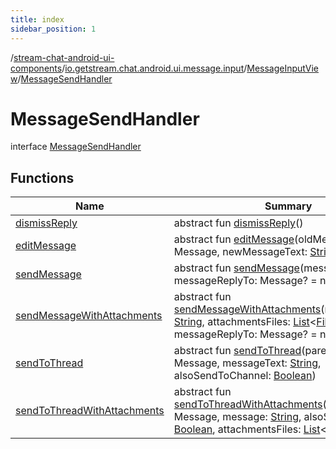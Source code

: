 ```yaml
---
title: index
sidebar_position: 1
---
```

/[stream-chat-android-ui-components](../../../index.md)/[io.getstream.chat.android.ui.message.input](../../index.md)/[MessageInputView](../index.md)/[MessageSendHandler](index.md)  
  
  
  
# MessageSendHandler  
interface [MessageSendHandler](index.md)  
  
## Functions  
  
|  Name |  Summary | 
|---|---|
| <a name="io.getstream.chat.android.ui.message.input/MessageInputView.MessageSendHandler/dismissReply/#/PointingToDeclaration/"></a>[dismissReply](dismissReply.md)| <a name="io.getstream.chat.android.ui.message.input/MessageInputView.MessageSendHandler/dismissReply/#/PointingToDeclaration/"></a>abstract fun [dismissReply](dismissReply.md)()|
| <a name="io.getstream.chat.android.ui.message.input/MessageInputView.MessageSendHandler/editMessage/#io.getstream.chat.android.client.models.Message#kotlin.String/PointingToDeclaration/"></a>[editMessage](editMessage.md)| <a name="io.getstream.chat.android.ui.message.input/MessageInputView.MessageSendHandler/editMessage/#io.getstream.chat.android.client.models.Message#kotlin.String/PointingToDeclaration/"></a>abstract fun [editMessage](editMessage.md)(oldMessage: Message, newMessageText: [String](https://kotlinlang.org/api/latest/jvm/stdlib/kotlin/-string/index.html))|
| <a name="io.getstream.chat.android.ui.message.input/MessageInputView.MessageSendHandler/sendMessage/#kotlin.String#io.getstream.chat.android.client.models.Message?/PointingToDeclaration/"></a>[sendMessage](sendMessage.md)| <a name="io.getstream.chat.android.ui.message.input/MessageInputView.MessageSendHandler/sendMessage/#kotlin.String#io.getstream.chat.android.client.models.Message?/PointingToDeclaration/"></a>abstract fun [sendMessage](sendMessage.md)(messageText: [String](https://kotlinlang.org/api/latest/jvm/stdlib/kotlin/-string/index.html), messageReplyTo: Message? = null)|
| <a name="io.getstream.chat.android.ui.message.input/MessageInputView.MessageSendHandler/sendMessageWithAttachments/#kotlin.String#kotlin.collections.List[java.io.File]#io.getstream.chat.android.client.models.Message?/PointingToDeclaration/"></a>[sendMessageWithAttachments](sendMessageWithAttachments.md)| <a name="io.getstream.chat.android.ui.message.input/MessageInputView.MessageSendHandler/sendMessageWithAttachments/#kotlin.String#kotlin.collections.List[java.io.File]#io.getstream.chat.android.client.models.Message?/PointingToDeclaration/"></a>abstract fun [sendMessageWithAttachments](sendMessageWithAttachments.md)(message: [String](https://kotlinlang.org/api/latest/jvm/stdlib/kotlin/-string/index.html), attachmentsFiles: [List](https://kotlinlang.org/api/latest/jvm/stdlib/kotlin.collections/-list/index.html)&lt;[File](https://developer.android.com/reference/kotlin/java/io/File.html)&gt;, messageReplyTo: Message? = null)|
| <a name="io.getstream.chat.android.ui.message.input/MessageInputView.MessageSendHandler/sendToThread/#io.getstream.chat.android.client.models.Message#kotlin.String#kotlin.Boolean/PointingToDeclaration/"></a>[sendToThread](sendToThread.md)| <a name="io.getstream.chat.android.ui.message.input/MessageInputView.MessageSendHandler/sendToThread/#io.getstream.chat.android.client.models.Message#kotlin.String#kotlin.Boolean/PointingToDeclaration/"></a>abstract fun [sendToThread](sendToThread.md)(parentMessage: Message, messageText: [String](https://kotlinlang.org/api/latest/jvm/stdlib/kotlin/-string/index.html), alsoSendToChannel: [Boolean](https://kotlinlang.org/api/latest/jvm/stdlib/kotlin/-boolean/index.html))|
| <a name="io.getstream.chat.android.ui.message.input/MessageInputView.MessageSendHandler/sendToThreadWithAttachments/#io.getstream.chat.android.client.models.Message#kotlin.String#kotlin.Boolean#kotlin.collections.List[java.io.File]/PointingToDeclaration/"></a>[sendToThreadWithAttachments](sendToThreadWithAttachments.md)| <a name="io.getstream.chat.android.ui.message.input/MessageInputView.MessageSendHandler/sendToThreadWithAttachments/#io.getstream.chat.android.client.models.Message#kotlin.String#kotlin.Boolean#kotlin.collections.List[java.io.File]/PointingToDeclaration/"></a>abstract fun [sendToThreadWithAttachments](sendToThreadWithAttachments.md)(parentMessage: Message, message: [String](https://kotlinlang.org/api/latest/jvm/stdlib/kotlin/-string/index.html), alsoSendToChannel: [Boolean](https://kotlinlang.org/api/latest/jvm/stdlib/kotlin/-boolean/index.html), attachmentsFiles: [List](https://kotlinlang.org/api/latest/jvm/stdlib/kotlin.collections/-list/index.html)&lt;[File](https://developer.android.com/reference/kotlin/java/io/File.html)&gt;)|

